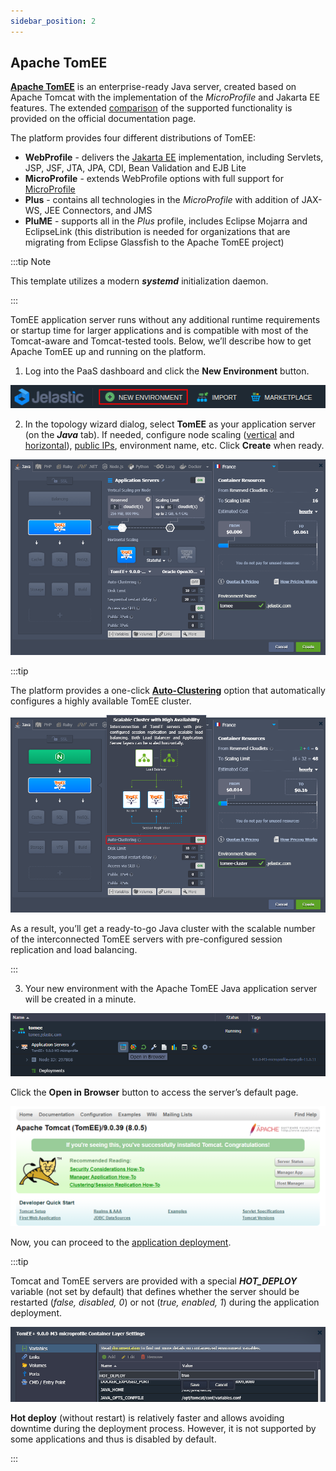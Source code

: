 ```yaml
---
sidebar_position: 2
---
```


## Apache TomEE

[**Apache TomEE**](https://cloudmydc.com/) is an enterprise-ready Java server, created based on Apache Tomcat with the implementation of the _MicroProfile_ and Jakarta EE features. The extended [comparison](https://cloudmydc.com/) of the supported functionality is provided on the official documentation page.

The platform provides four different distributions of TomEE:

- **WebProfile** - delivers the [Jakarta EE](https://cloudmydc.com/) implementation, including Servlets, JSP, JSF, JTA, JPA, CDI, Bean Validation and EJB Lite
- **MicroProfile** - extends WebProfile options with full support for [MicroProfile](https://cloudmydc.com/)
- **Plus** - contains all technologies in the _MicroProfile_ with addition of JAX-WS, JEE Connectors, and JMS
- **PluME** - supports all in the _Plus_ profile, includes Eclipse Mojarra and EclipseLink (this distribution is needed for organizations that are migrating from Eclipse Glassfish to the Apache TomEE project)

:::tip Note

This template utilizes a modern **_systemd_** initialization daemon.

:::

TomEE application server runs without any additional runtime requirements or startup time for larger applications and is compatible with most of the Tomcat-aware and Tomcat-tested tools. Below, we’ll describe how to get Apache TomEE up and running on the platform.

1. Log into the PaaS dashboard and click the **New Environment** button.

<div style={{
    display:'flex',
    justifyContent: 'center',
    margin: '0 0 1rem 0'
}}>

![Locale Dropdown](./img/TomEEServer/01-new-environment-button.png)

</div>

2. In the topology wizard dialog, select **TomEE** as your application server (on the **_Java_** tab). If needed, configure node scaling ([vertical](https://cloudmydc.com/) and [horizontal](https://cloudmydc.com/)), [public IPs](https://cloudmydc.com/), environment name, etc. Click **Create** when ready.

<div style={{
    display:'flex',
    justifyContent: 'center',
    margin: '0 0 1rem 0'
}}>

![Locale Dropdown](./img/TomEEServer/02-tomee-envronment-topology-wizard.png)

</div>

:::tip

The platform provides a one-click [**Auto-Clustering**](https://cloudmydc.com/) option that automatically configures a highly available TomEE cluster.

<div style={{
    display:'flex',
    justifyContent: 'center',
    margin: '0 0 1rem 0'
}}>

![Locale Dropdown](./img/TomEEServer/03-tomee-auto-clustering.png)

</div>

As a result, you’ll get a ready-to-go Java cluster with the scalable number of the interconnected TomEE servers with pre-configured session replication and load balancing.

:::

3. Your new environment with the Apache TomEE Java application server will be created in a minute.

<div style={{
    display:'flex',
    justifyContent: 'center',
    margin: '0 0 1rem 0'
}}>

![Locale Dropdown](./img/TomEEServer/04-open-tomee-in-browser.png)

</div>

Click the **Open in Browser** button to access the server’s default page.

<div style={{
    display:'flex',
    justifyContent: 'center',
    margin: '0 0 1rem 0'
}}>

![Locale Dropdown](./img/TomEEServer/05-apache-tomee-home-page.png)

</div>

Now, you can proceed to the [application deployment](/docs/Deployment/Deployment%20Guide).

:::tip

Tomcat and TomEE servers are provided with a special **_HOT_DEPLOY_** variable (not set by default) that defines whether the server should be restarted (_false, disabled, 0_) or not (_true, enabled, 1_) during the application deployment.

<div style={{
    display:'flex',
    justifyContent: 'center',
    margin: '0 0 1rem 0'
}}>

![Locale Dropdown](./img/TomEEServer/06-tomee-hot-deploy-variable.png)

</div>

**Hot deploy** (without restart) is relatively faster and allows avoiding downtime during the deployment process. However, it is not supported by some applications and thus is disabled by default.

:::
